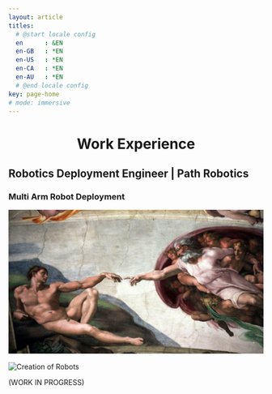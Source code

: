 ```yaml
---
layout: article
titles:
  # @start locale config
  en      : &EN       
  en-GB   : *EN
  en-US   : *EN
  en-CA   : *EN
  en-AU   : *EN
  # @end locale config
key: page-home
# mode: immersive
---
```


<h1 align="center">Work Experience</h1>

<!-- Your existing HTML code -->
## Robotics Deployment Engineer | Path Robotics
### Multi Arm Robot Deployment
![Creation of Adam](./assets/images/work_experience/creation_of_adam.png)

![Creation of Robots](./assets/images/work_experience/robots.png) 


(WORK IN PROGRESS)
